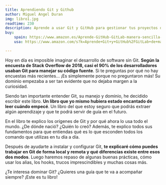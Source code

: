 ```yaml
---
title: Aprendiendo Git y Github
author: Miguel Angel Duran
img: libro1.jpg
readtime: 230
description: Aprende a usar Git y GitHub para gestionar tus proyectos de código.
buy: 
    spain: https://www.amazon.es/Aprende-GitHub-GitLab-manera-sencilla-ebook/dp/B07GL97TYG/ref=sr_1_3?crid=3PAAS7IW6JBJ3&dib=eyJ2IjoiMSJ9.5M-P-HCEb8ttipZCP9e78gGFR9VhSjoKAAw_oaBJbLXP4iaMMdljcKsHgIbQXqMm3h9ZG-MuKPegUbQrV-2TGBZYJJPjcO9d2vEUy8N-PF-xNoLfCsK0r8bEblqDg7CEJ0YzolSdx2ybe9ux_xHZGwQtlSgJ-vk5SzoyOUNIxPXiBu3Mg5rGWQ_fi_QTtqHrENRrWcGpsl9VEe8gkbtu32tj5SCBao8doxGhrbESJskIQ_OIm99RMK1cE0_KWe3ejcWyoih5S1NlsMHjjP7ECPlYELH1VfBNQ9bv33GnBUA.3PhJlsNciWI69joFR3zCzpSaWlD5psaTnSDyO1uOg5c&dib_tag=se&keywords=aprendiendo+git+y+github&qid=1750062958&sprefix=aprendiendo+git+%2Caps%2C92&sr=8-3
    usa: https://www.amazon.com/s?k=Aprende+Git+y+GitHub%2FGitLab+de+manera+r%C3%A1pida+y+sencilla+Versi%C3%B3n+Kindle&crid=6XTV5TJ5H004&sprefix=aprende+git+y+github%2Fgitlab+de+manera+r%C3%A1pida+y+sencilla+versi%C3%B3n+kindle%2Caps%2C130&ref=nb_sb_noss

---
```


Hoy en día es imposible imaginar el desarrollo de software sin Git. **Según la encuesta de Stack Overflow de 2018, casi el 90% de los desarrolladores usaban Git para manejar su código fuente**. Si te preguntas por qué no hay encuestas más recientes... ¡Es simplemente porque no preguntaron más! Su dominio empezaba a ser tan evidente que no dejaba margen a la curiosidad.

Siendo tan importante entender Git, su manejo y dominio, he decidido escribir este libro. **Un libro que yo mismo hubiera estado encantado de leer cuándo empecé**. Un libro del que estoy seguro que podrás extraer algún aprendizaje y que te podrá servir de guía en el futuro.

En el libro te explico los orígenes de Git y por qué ahora lo usa todo el mundo. ¿De dónde nació? ¿Quién lo creó? Además, te explico todos sus fundamentos para que entiendas qué es lo que esconden todos los comando que utilizas en tu día a día.

Después de ayudarte a instalar y configurar Git, **te explicaré cómo puedes trabajar en Git de forma local y remota y qué diferencias existe entre esos dos modos**. Luego haremos repaso de algunas buenas prácticas, cómo usar los alias, los hooks, trucos imprescindibles y muchas cosas más.

¿Te interesa dominar Git? ¿Quieres una guía que te va a acompañar siempre? ¡Este es tu libro!